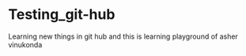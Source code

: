 # Testing_git-hub
Learning new things in git hub and
this is learning playground of asher vinukonda
